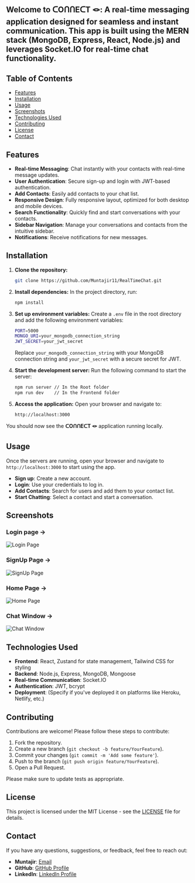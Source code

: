 ## Welcome to **ᑕOᑎᑎEᑕT 🪢**: A real-time messaging application designed for seamless and instant communication. This app is built using the MERN stack (MongoDB, Express, React, Node.js) and leverages Socket.IO for real-time chat functionality.


## Table of Contents

- [Features](#features)
- [Installation](#installation)
- [Usage](#usage)
- [Screenshots](#screenshots)
- [Technologies Used](#technologies-used)
- [Contributing](#contributing)
- [License](#license)
- [Contact](#contact)

## Features

- **Real-time Messaging**: Chat instantly with your contacts with real-time message updates.
- **User Authentication**: Secure sign-up and login with JWT-based authentication.
- **Add Contacts**: Easily add contacts to your chat list.
- **Responsive Design**: Fully responsive layout, optimized for both desktop and mobile devices.
- **Search Functionality**: Quickly find and start conversations with your contacts.
- **Sidebar Navigation**: Manage your conversations and contacts from the intuitive sidebar.
- **Notifications**: Receive notifications for new messages.


## Installation

1. **Clone the repository:**
   ```bash
   git clone https://github.com/Muntajir11/RealTimeChat.git
   ```
 
2. **Install dependencies:**
   In the project directory, run:
   ```bash
   npm install
   ```
   
3. **Set up environment variables:**
   Create a `.env` file in the root directory and add the following environment variables:
   ```bash
   PORT=5000
   MONGO_URI=your_mongodb_connection_string
   JWT_SECRET=your_jwt_secret
   ```
   Replace `your_mongodb_connection_string` with your MongoDB connection string and `your_jwt_secret` with a secure secret for JWT.
   
5. **Start the development server:**
   Run the following command to start the server:
   ```bash
   npm run server // In the Root folder
   npm run dev    // In the Frontend folder
   ```
   
6. **Access the application:**
   Open your browser and navigate to:
   ```
   http://localhost:3000
   ```

You should now see the **ᑕOᑎᑎEᑕT 🪢** application running locally.



## Usage

Once the servers are running, open your browser and navigate to `http://localhost:3000` to start using the app.
- **Sign up**: Create a new account.
- **Login**: Use your credentials to log in.
- **Add Contacts**: Search for users and add them to your contact list.
- **Start Chatting**: Select a contact and start a conversation.


## Screenshots

### Login page  ->
![Login Page](https://github.com/user-attachments/assets/49b53cdd-7de8-42ec-9640-7d80afc18a41)

### SignUp Page ->
![SignUp Page](https://github.com/user-attachments/assets/365eeb7a-f135-45d2-909a-ecd3b20e2f40)

### Home Page ->
![Home Page](https://github.com/user-attachments/assets/f9eb97c6-32fa-496f-9ddf-5eec00326605)

### Chat Window ->
![Chat Window](https://github.com/user-attachments/assets/07ed415d-7734-4988-a385-754688c55a9c)


## Technologies Used

- **Frontend**: React, Zustand for state management, Tailwind CSS for styling
- **Backend**: Node.js, Express, MongoDB, Mongoose
- **Real-time Communication**: Socket.IO
- **Authentication**: JWT, bcrypt
- **Deployment**: (Specify if you've deployed it on platforms like Heroku, Netlify, etc.)

## Contributing

Contributions are welcome! Please follow these steps to contribute:

1. Fork the repository.
2. Create a new branch (`git checkout -b feature/YourFeature`).
3. Commit your changes (`git commit -m 'Add some feature'`).
4. Push to the branch (`git push origin feature/YourFeature`).
5. Open a Pull Request.

Please make sure to update tests as appropriate.

## License

This project is licensed under the MIT License - see the [LICENSE](LICENSE) file for details.

## Contact
If you have any questions, suggestions, or feedback, feel free to reach out:

- **Muntajir**: [Email](mailto:Muntajirwork11@gmail.com)
- **GitHub**: [GitHub Profile](https://github.com/Muntajir11)
- **LinkedIn**: [LinkedIn Profile](https://www.linkedin.com/in/munta-jir-30737a230/)
